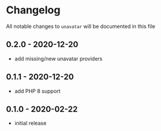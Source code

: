# Changelog

All notable changes to `unavatar` will be documented in this file

## 0.2.0 - 2020-12-20

- add missing/new unavatar providers

## 0.1.1 - 2020-12-20

- add PHP 8 support

## 0.1.0 - 2020-02-22

- initial release
